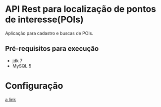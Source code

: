 API Rest para localização de pontos de interesse(POIs)
======================================================

Aplicação para cadastro e buscas de POIs.

Pré-requisitos para execução
-------------------------------------------------------
 * jdk 7
 * MySQL 5

Configuração
======================================================
[a link](https://github.com/danielcoelho11/xy-inc/blob/master/sqlScripts/POI_Script.sql)
